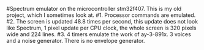#Spectrum emulator on the microcontroller stm32f407. This is my old project, which I sometimes look at.
#1. Processor commands are emulated.
#2. The screen is updated 48.8 times per second, this update does not look like Spectrum, 1 pixel update per CPU clock, the whole screen is 320 pixels wide and 224 lines.
#3. 4 timers emulate the work of ay-3-891x. 3 voices and a noise generator. There is no envelope generator.
